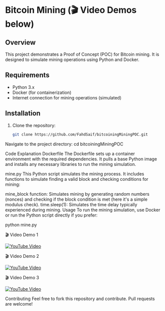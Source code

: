 # Bitcoin Mining (🎬 Video Demos below)

## Overview

This project demonstrates a Proof of Concept (POC) for Bitcoin mining. It is designed to simulate mining operations using Python and Docker.

## Requirements

- Python 3.x
- Docker (for containerization)
- Internet connection for mining operations (simulated)

## Installation

1. Clone the repository:
   ```bash
   git clone https://github.com/FahdSaif/bitcoiningMiningPOC.git


Navigate to the project directory:
cd bitcoiningMiningPOC


Code Explanation
Dockerfile
The Dockerfile sets up a container environment with the required dependencies. It pulls a base Python image and installs any necessary libraries to run the mining simulation.

mine.py
This Python script simulates the mining process. It includes functions to simulate finding a valid block and checking conditions for mining:

mine_block function: Simulates mining by generating random numbers (nonces) and checking if the block condition is met (here it's a simple modulus check).
time.sleep(1): Simulates the time delay typically experienced during mining.
Usage
To run the mining simulation, use Docker or run the Python script directly if you prefer:

python mine.py

🎬 Video Demo 1   

[![YouTube Video](https://img.youtube.com/vi/eKFuAYQOKWs/0.jpg)](https://www.youtube.com/watch?v=eKFuAYQOKWs&list=PLdKN32ZK8xKMr5LVCJ5XmnKPMrAe3AiZ2&index=1)

🎬 Video Demo 2  

[![YouTube Video](https://img.youtube.com/vi/Cfg10FQ36Kg/0.jpg)](https://www.youtube.com/watch?v=Cfg10FQ36Kg&list=PLdKN32ZK8xKMr5LVCJ5XmnKPMrAe3AiZ2&index=2)

🎬 Video Demo 3  

[![YouTube Video](https://i3.ytimg.com/vi/bGtWzksfndo/hqdefault.jpg)](https://www.youtube.com/watch?v=bGtWzksfndo&list=PLdKN32ZK8xKMr5LVCJ5XmnKPMrAe3AiZ2&index=3)

Contributing
Feel free to fork this repository and contribute. Pull requests are welcome!



